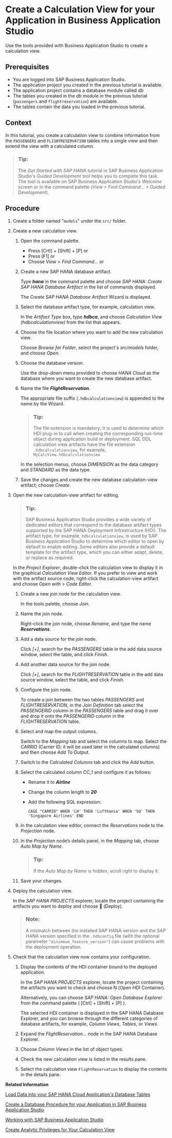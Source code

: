 <!-- loiod74bfe7bb92547d7861e302ee9c062b5 -->

<link rel="stylesheet" type="text/css" href="../css/sap-icons.css"/>

# Create a Calculation View for your Application in Business Application Studio

Use the tools provided with Business Application Studio to create a calculation view.



<a name="loiod74bfe7bb92547d7861e302ee9c062b5__prereq_tql_yyh_qmb"/>

## Prerequisites

-   You are logged into SAP Business Application Studio.
-   The application project you created in the previous tutorial is available.
-   The application project contains a database module called *db*
-   The tables you created in the *db* module in the previous tutorial \(`passengers` and `flightreservation`\) are available.
-   The tables contain the data you loaded in the previous tutorial.



## Context

In this tutorial, you create a calculation view to combine information from the `PASSENGERS` and `FLIGHTRESERVATION` tables into a single view and then extend the view with a calculated column.

> ### Tip:  
> The *Get Started with SAP HANA* tutorial in SAP Business Application Studio's *Guided Development* tool helps you to complete this task. The tool is available on SAP Business Application Studio's *Welcome* screen or in the command palette \(*View* \> *Find Command...* \> *Guided Development*\).



## Procedure

1.  Create a folder named "`models`" under the `src/` folder.

2.  Create a new calculation view.

    1.  Open the command palette.

        -   Press  [Crtl\] + [Shift\] + [P\]  or
        -   Press [F1\] or
        -   Choose *View* \> *Find Command...* or


    1.  Create a new SAP HANA database artifact.

        Type ***hana*** in the command palette and choose *SAP HANA: Create SAP HANA Database Artifact* in the list of commands displayed.

        The *Create SAP HANA Database Artifact* Wizard is displayed.

    2.  Select the database artifact type, for example, calculation view.

        In the *Artifact Type* box, type ***hdbca***, and choose *Calculation View \(hdbcalculationview\)* from the list that appears.

    3.  Choose the file location where you want to add the new calculation view.

        Choose *Browse for Folder*, select the project's *src/models* folder, and choose *Open*.

    4.  Choose the database version.

        Use the drop-down menu provided to choose *HANA Cloud* as the database where you want to create the new database artifact.

    5.  Name the file ***FlightReservation***.

        The appropriate file suffix \(`.hdbcalculationview`\) is appended to the name by the Wizard.

        > ### Tip:  
        > The file extension is mandatory; it is used to determine which HDI plug-in to call when creating the corresponding run-time object during application build or deployment. SQL DDL calculation view artifacts have the file extension `.hdbcalculationview`, for example, `MyCalcView.hdbcalculationview`

        In the selection menus, choose *DIMENSION* as the data category and *STANDARD* as the data type.

    6.  Save the changes and create the new database calculation-view artifact; choose *Create*.


3.  Open the new calculation-view artifact for editing.

    > ### Tip:  
    > SAP Business Application Studio provides a wide variety of dedicated editors that correspond to the database artifact types supported by the SAP HANA Deployment Infrastructure \(HDI\). The artifact type, for example, `hdbcalculationview`, is used by SAP Business Application Studio to determine which editor to open by default to enable editing. Some editors also provide a default template for the artifact type, which you can either adapt, delete, or replace as required.

    In the *Project Explorer*, double-click the calculation view to display it in the graphical *Calculation View Editor*. If you prefer to view and work with the artifact source code, right-click the calculation-view artifact and choose *Open with* \> *Code Editor*.

    1.  Create a new join node for the calculation view.

        In the tools palette, choose *Join*.

    2.  Name the join node.

        Right-click the join node, choose *Rename*, and type the name ***Reservations***.

    3.  Add a data source for the join node.

        Click *\[+\]*, search for the *PASSENGERS* table in the add data source window, select the table, and click *Finish*.

    4.  Add another data source for the join node.

        Click *\[+\]*, search for the *FLIGHTRESERVATION* table in the add data source window, select the table, and click *Finish*.

    5.  Configure the join node.

        To create a join between the two tables *PASSENGERS* and *FLIGHTRESERVATION*, in the *Join Definition* tab select the *PASSENGERID* column in the *PASSENGERS* table and drag it over and drop it onto the *PASSENGERID* column in the *FLIGHTRESERVATION* table.

    6.  Select and map the output columns.

        Switch to the *Mapping* tab and select the columns to map. Select the *CARRID* \(Carrier ID: it will be used later in the calculated columns\) and then choose *Add To Output*.

    7.  Switch to the *Calculated Columns* tab and click the *Add* button.

    8.  Select the calculated column *CC\_1* and configure it as follows:

        -   Rename it to ***Airline*** 
        -   Change the column length to ***20***
        -   Add the following SQL expression:

            `CASE "CARRID" WHEN 'LH' THEN 'Lufthansa' WHEN 'SQ' THEN 'Singapore Airlines' END`


    9.  In the calculation view editor, connect the *Reservations* node to the *Projection* node.

    10. In the *Projection* node’s details panel, in the *Mapping* tab, choose *Auto Map by Name*.

        > ### Tip:  
        > If the *Auto Map by Name* is hidden, scroll right to display it.

    11. Save your changes.


4.  Deploy the calculation view.

    In the *SAP HANA PROJECTS* explorer, locate the project containing the artifacts you want to deploy and choose <span class="FPA-icons"></span> \(Deploy\).

    > ### Note:  
    > A mismatch between the installed SAP HANA version and the SAP HANA version specified in the `.hdbconfig` file \(with the optional parameter `"minimmum_feature_version"`\) can cause problems with the deployment operation.

5.  Check that the calculation view now contains your configuration.

    1.  Display the contents of the HDI container bound to the deployed application.

        In the *SAP HANA PROJECTS* explorer, locate the project containing the artifacts you want to check and choose <span class="SAP-icons-watt"></span> \(Open HDI Container\).

        Alternatively, you can choose *SAP HANA: Open Database Explorer* from the command palette \( [Ctrl\] + [Shift\] + [P\] \).

        The selected HDI container is displayed in the SAP HANA Database Explorer, and you can browse through the different categories of database artifacts, for example, *Column Views*, *Tables*, or *Views*.

    2.  Expand the *FlightReservation...* node in the SAP HANA Database Explorer.

    3.  Choose *Column Views* in the list of object types.

    4.  Check the new calculation view is listed in the results pane.

    5.  Select the calculation view `FlightReservation` to display the contents in the details pane.



**Related Information**  


[Load Data into your SAP HANA Cloud Application's Database Tables](load-data-into-your-sap-hana-cloud-application-s-database-tables-75679ce.md "Use the tools provided with SAP Business Application Studio to populate the new database tables with data stored in CSV (comma separated values) files.")

[Create a Database Procedure for your Application in SAP Business Application Studio](create-a-database-procedure-for-your-application-in-sap-business-application-stu-d13c960.md "Use the tools provided with SAP Business Application Studio to create a database procedure.")

[Working with SAP Business Application Studio](working-with-sap-business-application-studio-ebd3400.md "SAP Business Application Studio provides a modular development environment for the development of business applications for SAP HANA Cloud.")

[Create Analytic Privileges for Your Calculation View](create-analytic-privileges-for-your-calculation-view-8ff23ca.md "Use analytic privileges to restrict access to your calculation view's data.")

